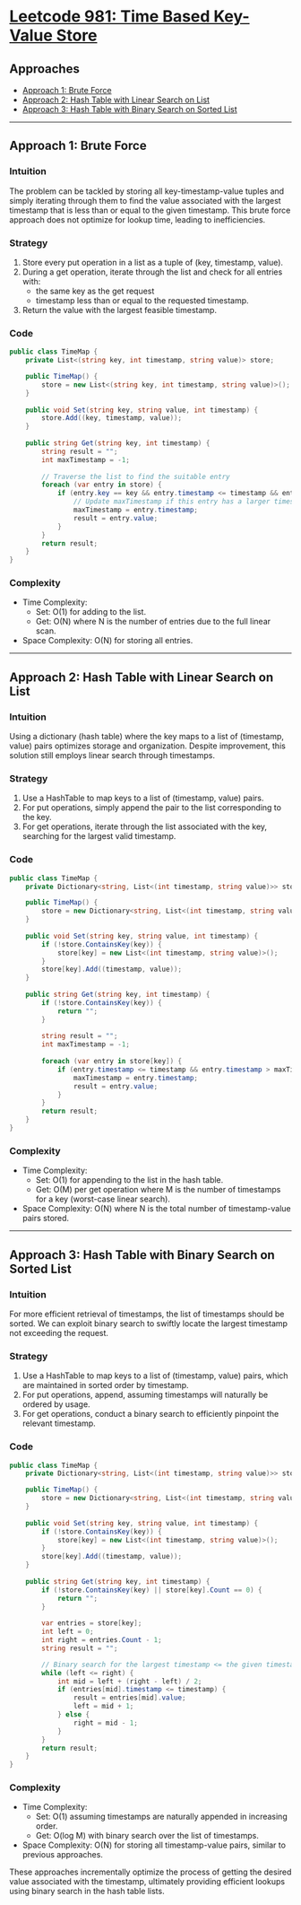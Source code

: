 # [Leetcode 981: Time Based Key-Value Store](https://leetcode.com/problems/time-based-key-value-store/)

## Approaches
- [Approach 1: Brute Force](#approach-1-brute-force)
- [Approach 2: Hash Table with Linear Search on List](#approach-2-hash-table-with-linear-search-on-list)
- [Approach 3: Hash Table with Binary Search on Sorted List](#approach-3-hash-table-with-binary-search-on-sorted-list)

---

## Approach 1: Brute Force

### Intuition
The problem can be tackled by storing all key-timestamp-value tuples and simply iterating through them to find the value associated with the largest timestamp that is less than or equal to the given timestamp. This brute force approach does not optimize for lookup time, leading to inefficiencies.

### Strategy
1. Store every put operation in a list as a tuple of (key, timestamp, value).
2. During a get operation, iterate through the list and check for all entries with: 
   - the same key as the get request 
   - timestamp less than or equal to the requested timestamp.
3. Return the value with the largest feasible timestamp.

### Code

```csharp
public class TimeMap {
    private List<(string key, int timestamp, string value)> store;

    public TimeMap() {
        store = new List<(string key, int timestamp, string value)>();
    }
    
    public void Set(string key, string value, int timestamp) {
        store.Add((key, timestamp, value));
    }
    
    public string Get(string key, int timestamp) {
        string result = "";
        int maxTimestamp = -1;
        
        // Traverse the list to find the suitable entry
        foreach (var entry in store) {
            if (entry.key == key && entry.timestamp <= timestamp && entry.timestamp > maxTimestamp) {
                // Update maxTimestamp if this entry has a larger timestamp
                maxTimestamp = entry.timestamp;
                result = entry.value;
            }
        }
        return result;
    }
}
```

### Complexity
- Time Complexity: 
  - Set: O(1) for adding to the list.
  - Get: O(N) where N is the number of entries due to the full linear scan.
- Space Complexity: O(N) for storing all entries.

---

## Approach 2: Hash Table with Linear Search on List

### Intuition
Using a dictionary (hash table) where the key maps to a list of (timestamp, value) pairs optimizes storage and organization. Despite improvement, this solution still employs linear search through timestamps.

### Strategy
1. Use a HashTable to map keys to a list of (timestamp, value) pairs.
2. For put operations, simply append the pair to the list corresponding to the key.
3. For get operations, iterate through the list associated with the key, searching for the largest valid timestamp.

### Code

```csharp
public class TimeMap {
    private Dictionary<string, List<(int timestamp, string value)>> store;

    public TimeMap() {
        store = new Dictionary<string, List<(int timestamp, string value)>>();
    }
    
    public void Set(string key, string value, int timestamp) {
        if (!store.ContainsKey(key)) {
            store[key] = new List<(int timestamp, string value)>();
        }
        store[key].Add((timestamp, value));
    }
    
    public string Get(string key, int timestamp) {
        if (!store.ContainsKey(key)) {
            return "";
        }
        
        string result = "";
        int maxTimestamp = -1;
        
        foreach (var entry in store[key]) {
            if (entry.timestamp <= timestamp && entry.timestamp > maxTimestamp) {
                maxTimestamp = entry.timestamp;
                result = entry.value;
            }
        }
        return result;
    }
}
```

### Complexity
- Time Complexity: 
  - Set: O(1) for appending to the list in the hash table.
  - Get: O(M) per get operation where M is the number of timestamps for a key (worst-case linear search).
- Space Complexity: O(N) where N is the total number of timestamp-value pairs stored.

---

## Approach 3: Hash Table with Binary Search on Sorted List

### Intuition
For more efficient retrieval of timestamps, the list of timestamps should be sorted. We can exploit binary search to swiftly locate the largest timestamp not exceeding the request.

### Strategy
1. Use a HashTable to map keys to a list of (timestamp, value) pairs, which are maintained in sorted order by timestamp.
2. For put operations, append, assuming timestamps will naturally be ordered by usage.
3. For get operations, conduct a binary search to efficiently pinpoint the relevant timestamp.

### Code

```csharp
public class TimeMap {
    private Dictionary<string, List<(int timestamp, string value)>> store;

    public TimeMap() {
        store = new Dictionary<string, List<(int timestamp, string value)>>();
    }
    
    public void Set(string key, string value, int timestamp) {
        if (!store.ContainsKey(key)) {
            store[key] = new List<(int timestamp, string value)>();
        }
        store[key].Add((timestamp, value));
    }
    
    public string Get(string key, int timestamp) {
        if (!store.ContainsKey(key) || store[key].Count == 0) {
            return "";
        }
        
        var entries = store[key];
        int left = 0;
        int right = entries.Count - 1;
        string result = "";

        // Binary search for the largest timestamp <= the given timestamp
        while (left <= right) {
            int mid = left + (right - left) / 2;
            if (entries[mid].timestamp <= timestamp) {
                result = entries[mid].value;
                left = mid + 1;
            } else {
                right = mid - 1;
            }
        }
        return result;
    }
}
```

### Complexity
- Time Complexity: 
  - Set: O(1) assuming timestamps are naturally appended in increasing order.
  - Get: O(log M) with binary search over the list of timestamps.
- Space Complexity: O(N) for storing all timestamp-value pairs, similar to previous approaches.

These approaches incrementally optimize the process of getting the desired value associated with the timestamp, ultimately providing efficient lookups using binary search in the hash table lists.

